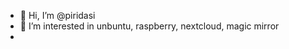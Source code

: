 - 👋 Hi, I’m @piridasi
- 👀 I’m interested in unbuntu, raspberry, nextcloud, magic mirror
-

<!---
piridasi/piridasi is a ✨ special ✨ repository because its `README.md` (this file) appears on your GitHub profile.
You can click the Preview link to take a look at your changes.
--->
